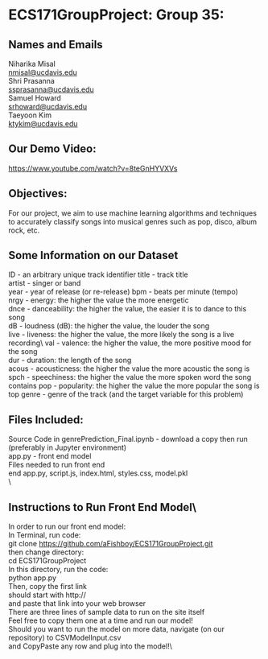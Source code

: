# ECS171GroupProject: Group 35: 

## Names and Emails
Niharika Misal\
nmisal@ucdavis.edu\
Shri Prasanna\
ssprasanna@ucdavis.edu\
Samuel Howard\
srhoward@ucdavis.edu\
Taeyoon Kim\
ktykim@ucdavis.edu

## Our Demo Video:
https://www.youtube.com/watch?v=8teGnHYVXVs

## Objectives:
For our project, we aim to use machine learning algorithms and techniques to accurately classify songs into musical genres such as pop, disco, album rock, etc.

## Some Information on our Dataset
ID - an arbitrary unique track identifier title - track title\
artist - singer or band\
year - year of release (or re-release) bpm - beats per minute (tempo)\
nrgy - energy: the higher the value the more energetic\
dnce - danceability: the higher the value, the easier it is to dance to this song\
dB - loudness (dB): the higher the value, the louder the song\
live - liveness: the higher the value, the more likely the song is a live recording\ 
val - valence: the higher the value, the more positive mood for the song\
dur - duration: the length of the song\
acous - acousticness: the higher the value the more acoustic the song is\
spch - speechiness: the higher the value the more spoken word the song contains pop - popularity: the higher the value the more popular the song is\
top genre - genre of the track (and the target variable for this problem)

## Files Included:
Source Code in genrePrediction_Final.ipynb - download a copy then run (preferably in Jupyter environment)\
app.py - front end model\
Files needed to run front end\
    end app.py, script.js, index.html, styles.css, model.pkl\
    \
## Instructions to Run Front End Model\
In order to run our front end model:\
    In Terminal, run code:\
    git clone https://github.com/aFishboy/ECS171GroupProject.git \
    then change directory:\
    cd ECS171GroupProject\
    In this directory, run the code:\
    python app.py\
    Then, copy the first link\
        should start with http://\
    and paste that link into your web browser\
    There are three lines of sample data to run on the site itself\
        Feel free to copy them one at a time and run our model!\
    Should you want to run the model on more data, navigate (on our repository) to CSVModelInput.csv\
        and CopyPaste any row and plug into the model!\
    
    
